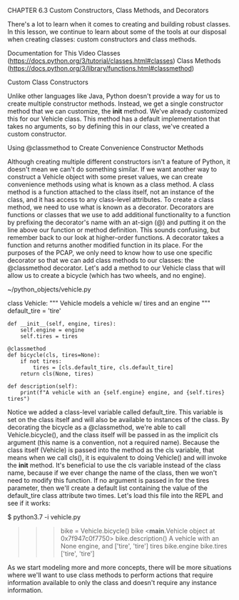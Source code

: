 CHAPTER 6.3
Custom Constructors, Class Methods, and Decorators

There's a lot to learn when it comes to creating and building robust classes. In this lesson, we continue to learn about some of the tools at our disposal when creating classes: custom constructors and class methods.

Documentation for This Video
Classes (https://docs.python.org/3/tutorial/classes.html#classes)
Class Methods (https://docs.python.org/3/library/functions.html#classmethod)


Custom Class Constructors

Unlike other languages like Java, Python doesn't provide a way for us to create multiple constructor methods. Instead, we get a single constructor method that we can customize, the __init__ method. We've already customized this for our Vehicle class. This method has a default implementation that takes no arguments, so by defining this in our class, we've created a custom constructor.


Using @classmethod to Create Convenience Constructor Methods

Although creating multiple different constructors isn't a feature of Python, it doesn't mean we can't do something similar. If we want another way to construct a Vehicle object with some preset values, we can create convenience methods using what is known as a class method. A class method is a function attached to the class itself, not an instance of the class, and it has access to any class-level attributes. To create a class method, we need to use what is known as a decorator. Decorators are functions or classes that we use to add additional functionality to a function by prefixing the decorator's name with an at-sign (@) and putting it on the line above our function or method definition. This sounds confusing, but remember back to our look at higher-order functions. A decorator takes a function and returns another modified function in its place. For the purposes of the PCAP, we only need to know how to use one specific decorator so that we can add class methods to our classes: the @classmethod decorator. Let's add a method to our Vehicle class that will allow us to create a bicycle (which has two wheels, and no engine).

~/python_objects/vehicle.py


class Vehicle:
    """
    Vehicle models a vehicle w/ tires and an engine
    """
    default_tire = 'tire'

    def __init__(self, engine, tires):
        self.engine = engine
        self.tires = tires

    @classmethod
    def bicycle(cls, tires=None):
        if not tires:
            tires = [cls.default_tire, cls.default_tire]
        return cls(None, tires)

    def description(self):
        print(f"A vehicle with an {self.engine} engine, and {self.tires} tires")


Notice we added a class-level variable called default_tire. This variable is set on the class itself and will also be available to instances of the class. By decorating the bicycle as a @classmethod, we're able to call Vehicle.bicycle(), and the class itself will be passed in as the implicit cls argument (this name is a convention, not a required name). Because the class itself (Vehicle) is passed into the method as the cls variable, that means when we call cls(), it is equivalent to doing Vehicle() and will invoke the __init__ method. It's beneficial to use the cls variable instead of the class name, because if we ever change the name of the class, then we won't need to modify this function. If no argument is passed in for the tires parameter, then we'll create a default list containing the value of the default_tire class attribute two times. Let's load this file into the REPL and see if it works:


$ python3.7 -i vehicle.py
>>> bike = Vehicle.bicycle()
>>> bike
<__main__.Vehicle object at 0x7f947c0f7750>
>>> bike.description()
A vehicle with an None engine, and ['tire', 'tire'] tires
>>> bike.engine
>>> bike.tires
['tire', 'tire']


As we start modeling more and more concepts, there will be more situations where we'll want to use class methods to perform actions that require information available to only the class and doesn't require any instance information.